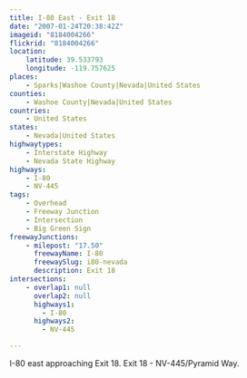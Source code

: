 ```yaml
---
title: I-80 East - Exit 18
date: "2007-01-24T20:38:42Z"
imageid: "8184004266"
flickrid: "8184004266"
location:
    latitude: 39.533793
    longitude: -119.757625
places:
    - Sparks|Washoe County|Nevada|United States
counties:
    - Washoe County|Nevada|United States
countries:
    - United States
states:
    - Nevada|United States
highwaytypes:
    - Interstate Highway
    - Nevada State Highway
highways:
    - I-80
    - NV-445
tags:
    - Overhead
    - Freeway Junction
    - Intersection
    - Big Green Sign
freewayJunctions:
    - milepost: "17.50"
      freewayName: I-80
      freewaySlug: i80-nevada
      description: Exit 18
intersections:
    - overlap1: null
      overlap2: null
      highways1:
        - I-80
      highways2:
        - NV-445

---
```

I-80 east approaching Exit 18.  Exit 18 - NV-445/Pyramid Way.